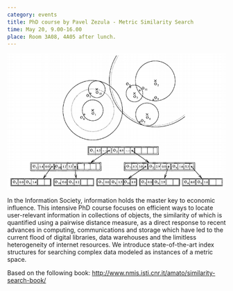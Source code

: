 ```yaml
---
category: events
title: PhD course by Pavel Zezula - Metric Similarity Search
time: May 20, 9.00-16.00
place: Room 3A08, 4A05 after lunch.
---
```

![M-Tree](/images/mtree.gif "http://www.nmis.isti.cnr.it/amato/similarity-search-book/")

In the Information Society, information holds the master key to economic influence. This intensive PhD course focuses on efficient ways to locate user-relevant information in collections of objects, the similarity of which is quantified using a pairwise distance measure, as a direct response to recent advances in computing, communications and storage which have led to the current flood of digital libraries, data warehouses and the limitless heterogeneity of internet resources. We introduce state-of-the-art index structures for searching complex data modeled as instances of a metric space.
 
Based on the following book: http://www.nmis.isti.cnr.it/amato/similarity-search-book/
